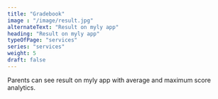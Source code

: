 ```yaml
---
title: "Gradebook"
image : "/image/result.jpg"
alternateText: "Result on myly app"
heading: "Result on myly app"
typeOfPage: "services"
series: "services"
weight: 5
draft: false
---
```


<p>Parents can see result on myly app with average and maximum score analytics.</p>
